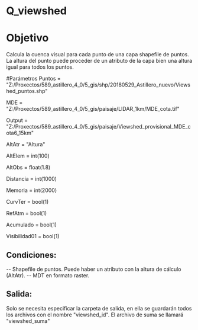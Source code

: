 # Q_viewshed

# Objetivo
Calcula la cuenca visual para cada punto de una capa shapefile de puntos.
La altura del punto puede proceder de un atributo de la capa bien una altura igual para todos los puntos.

#Parámetros
Puntos = "Z:/Proxectos/589_astillero_4_0/5_gis/shp/20180529_Astillero_nuevo/Viewshed_puntos.shp"

MDE = "Z:/Proxectos/589_astillero_4_0/5_gis/paisaje/LIDAR_1km/MDE_cota.tif"

Output = "Z:/Proxectos/589_astillero_4_0/5_gis/paisaje/Viewshed_provisional_MDE_cota6_15km"

AltAtr = "Altura"

AltElem = int(100)

AltObs = float(1.8)

Distancia = int(1000)

Memoria = int(2000)

CurvTer = bool(1)

RefAtm = bool(1)

Acumulado = bool(1)

Visibilidad01 = bool(1)

## Condiciones:
-- Shapefile de puntos. Puede haber un atributo con la altura de cálculo (AltAtr).
-- MDT en formato raster.

## Salida: 
Solo se necesita especificar la carpeta de salida, en ella se guardarán todos los archivos con el nombre "viewshed_id". 
El archivo de suma se llamará "viewshed_suma"
